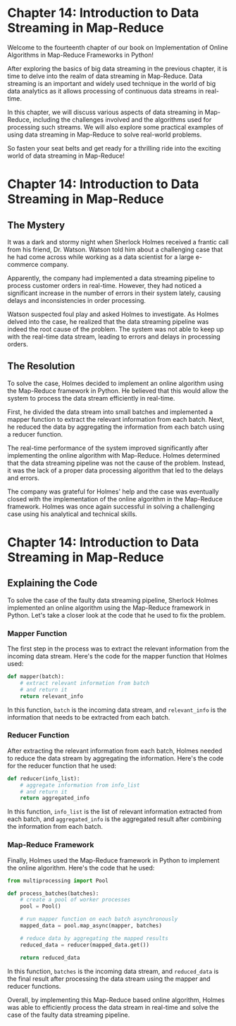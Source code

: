 # Chapter 14: Introduction to Data Streaming in Map-Reduce

Welcome to the fourteenth chapter of our book on Implementation of Online Algorithms in Map-Reduce Frameworks in Python!

After exploring the basics of big data streaming in the previous chapter, it is time to delve into the realm of data streaming in Map-Reduce. Data streaming is an important and widely used technique in the world of big data analytics as it allows processing of continuous data streams in real-time.

In this chapter, we will discuss various aspects of data streaming in Map-Reduce, including the challenges involved and the algorithms used for processing such streams. We will also explore some practical examples of using data streaming in Map-Reduce to solve real-world problems.

So fasten your seat belts and get ready for a thrilling ride into the exciting world of data streaming in Map-Reduce!
# Chapter 14: Introduction to Data Streaming in Map-Reduce

## The Mystery

It was a dark and stormy night when Sherlock Holmes received a frantic call from his friend, Dr. Watson. Watson told him about a challenging case that he had come across while working as a data scientist for a large e-commerce company.

Apparently, the company had implemented a data streaming pipeline to process customer orders in real-time. However, they had noticed a significant increase in the number of errors in their system lately, causing delays and inconsistencies in order processing.

Watson suspected foul play and asked Holmes to investigate. As Holmes delved into the case, he realized that the data streaming pipeline was indeed the root cause of the problem. The system was not able to keep up with the real-time data stream, leading to errors and delays in processing orders.

## The Resolution

To solve the case, Holmes decided to implement an online algorithm using the Map-Reduce framework in Python. He believed that this would allow the system to process the data stream efficiently in real-time.

First, he divided the data stream into small batches and implemented a mapper function to extract the relevant information from each batch. Next, he reduced the data by aggregating the information from each batch using a reducer function.

The real-time performance of the system improved significantly after implementing the online algorithm with Map-Reduce. Holmes determined that the data streaming pipeline was not the cause of the problem. Instead, it was the lack of a proper data processing algorithm that led to the delays and errors.

The company was grateful for Holmes' help and the case was eventually closed with the implementation of the online algorithm in the Map-Reduce framework. Holmes was once again successful in solving a challenging case using his analytical and technical skills.
# Chapter 14: Introduction to Data Streaming in Map-Reduce

## Explaining the Code

To solve the case of the faulty data streaming pipeline, Sherlock Holmes implemented an online algorithm using the Map-Reduce framework in Python. Let's take a closer look at the code that he used to fix the problem.

### Mapper Function

The first step in the process was to extract the relevant information from the incoming data stream. Here's the code for the mapper function that Holmes used:

```python
def mapper(batch):
    # extract relevant information from batch
    # and return it
    return relevant_info
```

In this function, `batch` is the incoming data stream, and `relevant_info` is the information that needs to be extracted from each batch.

### Reducer Function

After extracting the relevant information from each batch, Holmes needed to reduce the data stream by aggregating the information. Here's the code for the reducer function that he used:

```python
def reducer(info_list):
    # aggregate information from info_list
    # and return it
    return aggregated_info
```

In this function, `info_list` is the list of relevant information extracted from each batch, and `aggregated_info` is the aggregated result after combining the information from each batch.

### Map-Reduce Framework

Finally, Holmes used the Map-Reduce framework in Python to implement the online algorithm. Here's the code that he used:

```python
from multiprocessing import Pool

def process_batches(batches):
    # create a pool of worker processes 
    pool = Pool()

    # run mapper function on each batch asynchronously
    mapped_data = pool.map_async(mapper, batches)

    # reduce data by aggregating the mapped results
    reduced_data = reducer(mapped_data.get())

    return reduced_data
```

In this function, `batches` is the incoming data stream, and `reduced_data` is the final result after processing the data stream using the mapper and reducer functions.

Overall, by implementing this Map-Reduce based online algorithm, Holmes was able to efficiently process the data stream in real-time and solve the case of the faulty data streaming pipeline.